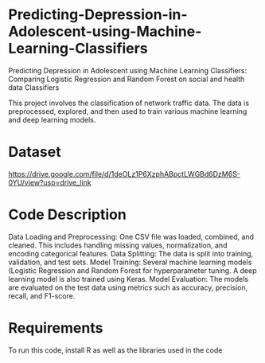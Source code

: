 # Predicting-Depression-in-Adolescent-using-Machine-Learning-Classifiers
Predicting Depression in Adolescent using Machine Learning Classifiers: Comparing Logistic Regression and Random Forest on social and health data Classifiers

This project involves the classification of network traffic data. The data is preprocessed, explored, and then used to train various machine learning and deep learning models.

# Dataset
https://drive.google.com/file/d/1deOLz1P6XzphABpctLWGBd6DzM6S-0YU/view?usp=drive_link

# Code Description
Data Loading and Preprocessing: One CSV file was loaded, combined, and cleaned. This includes handling missing values, normalization, and encoding categorical features.
Data Splitting: The data is split into training, validation, and test sets.
Model Training: Several machine learning models (Logistic Regression and Random Forest for hyperparameter tuning. A deep learning model is also trained using Keras.
Model Evaluation: The models are evaluated on the test data using metrics such as accuracy, precision, recall, and F1-score.

# Requirements
To run this code, install R as well as the libraries used in the code
